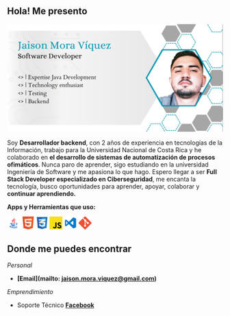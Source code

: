 ##  Hola! Me presento

![](https://raw.githubusercontent.com/moraja1/moraja1/main/img/sign.png)
<!--![Imagen de Firma de Jaison Mora Víquez, Software Developer, Expertise Java](https://raw.githubusercontent.com/moraja/moraja1/main/img/sign.png)-->

 Soy **Desarrollador backend**, con 2 años de experiencia en tecnologías de la Información, trabajo para la Universidad Nacional de Costa Rica y he colaborado en **el desarrollo de sistemas de automatización de procesos ofimáticos**.  Nunca paro de aprender, sigo estudiando en la universidad Ingeniería de Software y me apasiona lo que hago. Espero llegar a ser **Full Stack Developer especializado en Ciberseguridad**, me encanta la tecnología, busco oportunidades para aprender, apoyar, colaborar y **continuar aprendiendo.**

**Apps y Herramientas que uso:**  

<code><img height="30" src="https://raw.githubusercontent.com/moraja1/moraja1/main/img/java.png"></code>
<code><img height="30" src="https://raw.githubusercontent.com/moraja1/moraja1/main/img/Html.png"></code>
<code><img height="30" src="https://raw.githubusercontent.com/moraja1/moraja1/main/img/Css.png"></code>
<code><img height="30" src="https://raw.githubusercontent.com/moraja1/moraja1/main/img/Js.png"></code>
<code><img height="30" src="https://raw.githubusercontent.com/moraja1/moraja1/main/img/Visual.png"></code>
<code><img height="30" src="https://raw.githubusercontent.com/moraja1/moraja1/main/img/Git.png"></code>

## Donde me puedes encontrar

_Personal_
* **[Email](mailto: jaison.mora.viquez@gmail.com)**

_Emprendimiento_
* Soporte Técnico **[Facebook](https://www.facebook.com/ravztech)**
